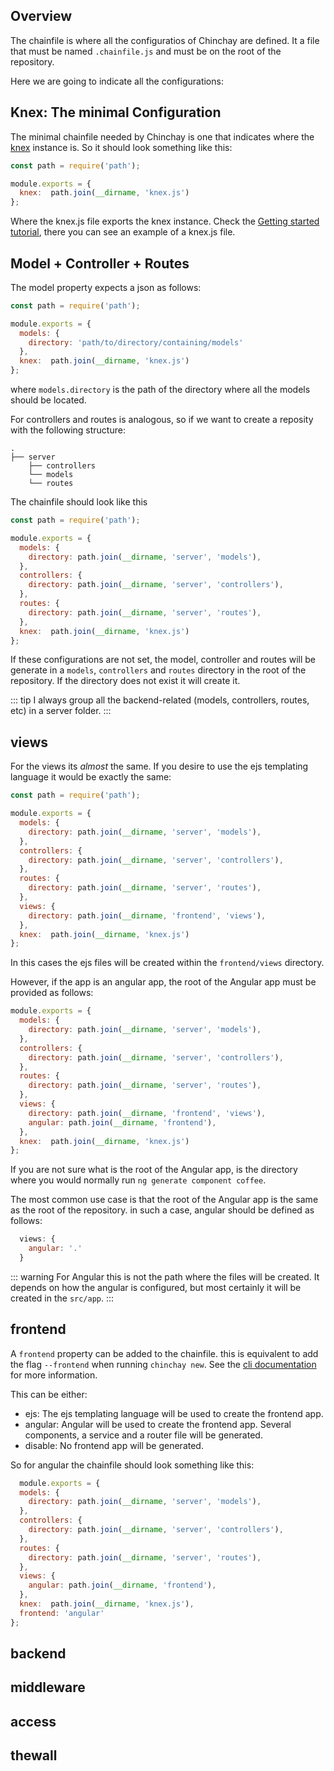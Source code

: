 ## Overview

The chainfile is where all the configuratios of Chinchay are defined. It a file that must be named `.chainfile.js` and must be on the root of the repository.

Here we are going to indicate all the configurations:



## Knex: The minimal Configuration

The minimal chainfile needed by Chinchay is one that indicates where the [knex](http://knexjs.org/) instance is. So it should look something like this: 

```javascript
const path = require('path');

module.exports = {
  knex:  path.join(__dirname, 'knex.js')
};
```

Where the knex.js file exports the knex instance. Check the [Getting started tutorial](../ettingstarted/ejs.html#connecting-to-the-database), there you can see an example of a knex.js file. 

## Model + Controller + Routes

The model property expects a json as follows:

```javascript
const path = require('path');

module.exports = {
  models: {
    directory: 'path/to/directory/containing/models'
  },
  knex:  path.join(__dirname, 'knex.js')
};
```


where `models.directory` is the path of the directory where all the models should be located. 

For controllers and routes is analogous, so if we want to create a reposity with the following structure:

    .
    ├── server
        ├── controllers       
        └── models
        └── routes

The chainfile should look like this

```javascript
const path = require('path');

module.exports = {
  models: {
    directory: path.join(__dirname, 'server', 'models'),
  },
  controllers: {
    directory: path.join(__dirname, 'server', 'controllers'),
  },
  routes: {
    directory: path.join(__dirname, 'server', 'routes'),
  },
  knex:  path.join(__dirname, 'knex.js')
};
```

If these configurations are not set, the model, controller and routes will be generate in a `models`, `controllers` and `routes` directory in the root of the repository. If the directory does not exist it will create it.

::: tip
  I always group all the backend-related (models, controllers, routes, etc) in a server folder.
:::


## views

For the views its _almost_ the same. If you desire to use the ejs templating language it would be exactly the same: 

```javascript
const path = require('path');

module.exports = {
  models: {
    directory: path.join(__dirname, 'server', 'models'),
  },
  controllers: {
    directory: path.join(__dirname, 'server', 'controllers'),
  },
  routes: {
    directory: path.join(__dirname, 'server', 'routes'),
  },
  views: {
    directory: path.join(__dirname, 'frontend', 'views'),
  },
  knex:  path.join(__dirname, 'knex.js')
};
```

In this cases the ejs files will be created within the `frontend/views` directory.

However, if the app is an angular app, the root of the Angular app must be provided as follows:

```javascript
module.exports = {
  models: {
    directory: path.join(__dirname, 'server', 'models'),
  },
  controllers: {
    directory: path.join(__dirname, 'server', 'controllers'),
  },
  routes: {
    directory: path.join(__dirname, 'server', 'routes'),
  },
  views: {
    directory: path.join(__dirname, 'frontend', 'views'),
    angular: path.join(__dirname, 'frontend'),
  },
  knex:  path.join(__dirname, 'knex.js')
};

```

If you are not sure what is the root of the Angular app, is the directory where you would normally run `ng generate component coffee`.

The most common use case is that the root of the Angular app is the same as the root of the repository. in such a case, angular should be defined as follows:

```javascript
  views: {
    angular: '.'
  }
```

::: warning
  For Angular this is not the path where the files will be created. It depends on how the angular is configured, but most certainly it will be created in the `src/app`.
:::


## frontend

A `frontend` property can be added to the chainfile. this is equivalent to add the flag `--frontend` when running `chinchay new`. See the [cli documentation](./cli.html#frontend-flag) for more information.

This can be either:

  * ejs: The ejs templating language will be used to create the frontend app.
  * angular: Angular will be used to create the frontend app. Several components, a service and a router file will be generated.
  * disable: No frontend app will be generated.

  So for angular the chainfile should look something like this:

```javascript
  module.exports = {
  models: {
    directory: path.join(__dirname, 'server', 'models'),
  },
  controllers: {
    directory: path.join(__dirname, 'server', 'controllers'),
  },
  routes: {
    directory: path.join(__dirname, 'server', 'routes'),
  },
  views: {
    angular: path.join(__dirname, 'frontend'),
  },
  knex:  path.join(__dirname, 'knex.js'),
  frontend: 'angular'
};

```


## backend

## middleware

## access

## thewall